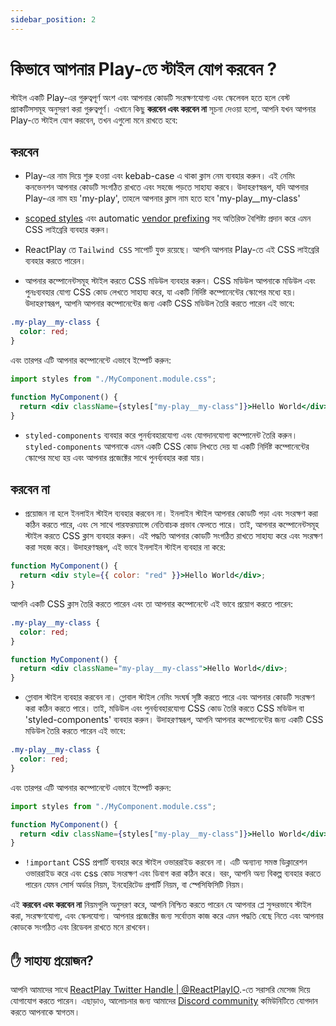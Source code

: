 ```yaml
---
sidebar_position: 2
---
```


# কিভাবে আপনার Play-তে স্টাইল যোগ করবেন ?

স্টাইল একটি Play-এর গুরুত্বপূর্ণ অংশ এবং আপনার কোডটি সংরক্ষণযোগ্য এবং স্কেলেবল হতে হলে বেস্ট প্র্যাকটিসসমূহ অনুসরণ করা গুরুত্বপূর্ণ। এখানে কিছু **করবেন এবং করবেন না** সূচনা দেওয়া হলো, আপনি যখন আপনার Play-তে স্টাইল যোগ করবেন, তখন এগুলো মনে রাখতে হবে:

## করবেন

- Play-এর নাম দিয়ে শুরু হওয়া এবং kebab-case এ থাকা ক্লাস নেম ব্যবহার করুন। এই নেমিং কনভেনশন আপনার কোডটি সংগঠিত রাখতে এবং সহজে পড়তে সাহায্য করবে।
  উদাহরণস্বরূপ, যদি আপনার Play-এর নাম হয় 'my-play', তাহলে আপনার ক্লাস নাম হতে হবে 'my-play\_\_my-class'

- [scoped styles](https://developer.mozilla.org/en-US/docs/Web/CSS/:scope) এবং automatic [vendor prefixing](https://developer.mozilla.org/en-US/docs/Glossary/Vendor_Prefix) সহ অতিরিক্ত বৈশিষ্ট্য প্রদান করে এমন CSS লাইব্রেরি ব্যবহার করুন।

- ReactPlay তে `Tailwind CSS` সাপোর্ট যুক্ত রয়েছে। আপনি আপনার Play-তে এই CSS লাইব্রেরি ব্যবহার করতে পারেন।

- আপনার কম্পোনেন্টসমূহ স্টাইল করতে CSS মডিউল ব্যবহার করুন। CSS মডিউল আপনাকে মডিউল এবং পুনঃব্যবহার যোগ্য CSS কোড লেখতে সাহায্য করে, যা একটি নির্দিষ্ট কম্পোনেন্টের স্কোপের মধ্যে হয়।
  উদাহরণস্বরূপ, আপনি আপনার কম্পোনেন্টের জন্য একটি CSS মডিউল তৈরি করতে পারেন এই ভাবে:

```css
.my-play__my-class {
  color: red;
}
```

এবং তারপর এটি আপনার কম্পোনেন্টে এভাবে ইম্পোর্ট করুন:

```jsx
import styles from "./MyComponent.module.css";

function MyComponent() {
  return <div className={styles["my-play__my-class"]}>Hello World</div>;
}
```

- `styled-components` ব্যবহার করে পুনর্ব্যবহারযোগ্য এবং যোগদানযোগ্য কম্পোনেন্ট তৈরি করুন। `styled-components` আপনাকে এমন একটি CSS কোড লিখতে দেয় যা একটি নির্দিষ্ট কম্পোনেন্টের স্কোপের মধ্যে হয় এবং আপনার প্রজেক্টের সাথে পুনর্ব্যবহার করা যায়।

## করবেন না

- প্রয়োজন না হলে ইনলাইন স্টাইল ব্যবহার করবেন না। ইনলাইন স্টাইল আপনার কোডটি পড়া এবং সংরক্ষণ করা কঠিন করতে পারে, এবং সে সাথে পারফরম্যান্সে নেতিবাচক প্রভাব ফেলতে পারে। তাই, আপনার কম্পোনেন্টসমূহ স্টাইল করতে CSS ক্লাস ব্যবহার করুন। এই পদ্ধতি আপনার কোডটি সংগঠিত রাখতে সাহায্য করে এবং সংরক্ষণ করা সহজ করে।
  উদাহরণস্বরূপ, এই ভাবে ইনলাইন স্টাইল ব্যবহার না করে:

```jsx
function MyComponent() {
  return <div style={{ color: "red" }}>Hello World</div>;
}
```

আপনি একটি CSS ক্লাস তৈরি করতে পারেন এবং তা আপনার কম্পোনেন্টে এই ভাবে প্রয়োগ করতে পারেন:

```css
.my-play__my-class {
  color: red;
}
```

```jsx
function MyComponent() {
  return <div className="my-play__my-class">Hello World</div>;
}
```

- গ্লোবাল স্টাইল ব্যবহার করবেন না। গ্লোবাল স্টাইল নেমিং সংঘর্ষ সৃষ্টি করতে পারে এবং আপনার কোডটি সংরক্ষণ করা কঠিন করতে পারে। তাই, মডিউল এবং পুনর্ব্যবহারযোগ্য CSS কোড তৈরি করতে CSS মডিউল বা 'styled-components' ব্যবহার করুন।
  উদাহরণস্বরূপ, আপনি আপনার কম্পোনেন্টের জন্য একটি CSS মডিউল তৈরি করতে পারেন এই ভাবে:

```css
.my-play__my-class {
  color: red;
}
```

এবং তারপর এটি আপনার কম্পোনেন্টে এভাবে ইম্পোর্ট করুন:

```jsx
import styles from "./MyComponent.module.css";

function MyComponent() {
  return <div className={styles["my-play__my-class"]}>Hello World</div>;
}
```

- `!important` CSS প্রপার্টি ব্যবহার করে স্টাইল ওভাররাইড করবেন না। এটি অন্যান্য সমস্ত ডিক্লারেশন ওভাররাইড করে এবং css কোড সংরক্ষণ এবং ডিবাগ করা কঠিন করে। বরং, আপনি অন্য বিকল্প ব্যবহার করতে পারেন যেমন সোর্স অর্ডার নিয়ম, ইনহেরিটেড প্রপার্টি নিয়ম, বা স্পেসিফিসিটি নিয়ম।

এই **করবেন এবং করবেন না** নিয়মগুলি অনুসরণ করে, আপনি নিশ্চিত করতে পারেন যে আপনার প্লে সুন্দরভাবে স্টাইল করা, সংরক্ষণযোগ্য, এবং স্কেলযোগ্য। আপনার প্রজেক্টের জন্য সর্বোত্তম কাজ করে এমন পদ্ধতি বেছে নিতে এবং আপনার কোডকে সংগঠিত এবং রিডেবল রাখতে মনে রাখবেন।

## ✋ সাহায্য প্রয়োজন?

আপনি আমাদের সাথে [ReactPlay Twitter Handle | @ReactPlayIO](https://twitter.com/ReactPlayIO).-তে
সরাসরি মেসেজ দিয়ে যোগাযোগ করতে পারেন। এছাড়াও, আলোচনার জন্য আমাদের [Discord community](https://discord.gg/vrTxWUP8Am) কমিউনিটিতে যোগদান করতে আপনাকে স্বাগতম।
